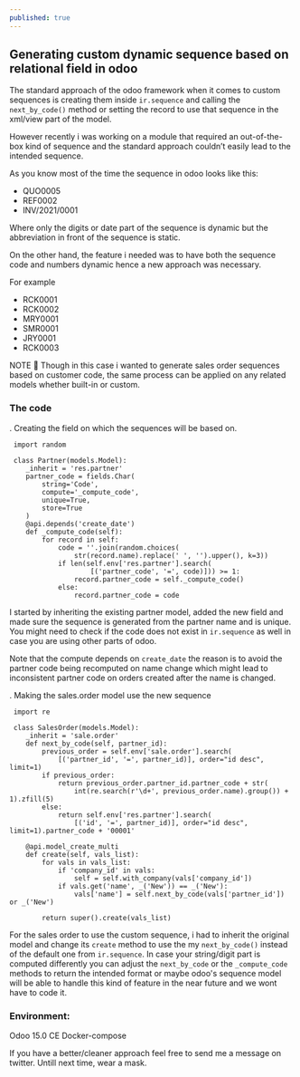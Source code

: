 ```yaml
---
published: true
---
```

## Generating custom dynamic sequence based on relational field in odoo


The standard approach of the odoo framework when it comes to custom sequences is creating them inside `ir.sequence` and calling the `next_by_code()` method or setting the record to use that sequence in the xml/view part of the model.

However recently i was working on a module that required an out-of-the-box kind of sequence and the standard approach couldn’t easily lead to the intended sequence.

As you know most of the time the sequence in odoo looks like this:


- QUO0005
- REF0002
- INV/2021/0001



Where only the digits or date part of the sequence is dynamic but the abbreviation in front of the sequence is static.

On the other hand, the feature i needed was to have both the sequence code and numbers dynamic hence a new approach was necessary.

For example


- RCK0001
- RCK0002
- MRY0001
- SMR0001
- JRY0001
- RCK0003


NOTE 🚨  Though in this case i wanted to generate sales order sequences based on customer code, the same process can be applied on any related models whether built-in or custom.

### The code

. Creating the field on which the sequences will be based on.

     import random

     class Partner(models.Model):
        _inherit = 'res.partner'
        partner_code = fields.Char(
            string='Code',
            compute='_compute_code',
            unique=True,
            store=True
        )
        @api.depends('create_date')
        def _compute_code(self):
            for record in self:
                code = ''.join(random.choices(
                    str(record.name).replace(' ', '').upper(), k=3))
                if len(self.env['res.partner'].search(
                        [('partner_code', '=', code)])) >= 1:
                    record.partner_code = self._compute_code()
                else:
                    record.partner_code = code
 
I started by inheriting the existing partner model, added the new field and made sure the sequence is generated from the partner name and is unique. You might need to check if the code does not exist in `ir.sequence` as well in case you are using other parts of odoo.

Note that the compute depends on `create_date` the reason is to avoid the partner code being recomputed on name change which might lead to inconsistent partner code on orders created after the name is changed.
 
 . Making the sales.order model use the new sequence
 
     import re
     
     class SalesOrder(models.Model):
        _inherit = 'sale.order'
        def next_by_code(self, partner_id):
            previous_order = self.env['sale.order'].search(
                [('partner_id', '=', partner_id)], order="id desc", limit=1)
            if previous_order:
                return previous_order.partner_id.partner_code + str(
                    int(re.search(r'\d+', previous_order.name).group()) + 1).zfill(5)
            else:
                return self.env['res.partner'].search(
                    [('id', '=', partner_id)], order="id desc", limit=1).partner_code + '00001'

        @api.model_create_multi
        def create(self, vals_list):
            for vals in vals_list:
                if 'company_id' in vals:
                    self = self.with_company(vals['company_id'])
                if vals.get('name', _('New')) == _('New'):
                    vals['name'] = self.next_by_code(vals['partner_id']) or _('New')

            return super().create(vals_list)

For the sales order to use the custom sequence, i had to inherit the original model and change its `create` method to use the my `next_by_code()` instead of the default one from `ir.sequence`. In case your string/digit part is computed differently you can adjust the `next_by_code` or the `_compute_code` methods to return the intended format or maybe odoo's sequence model will be able to handle this kind of feature in the near future and we wont have to code it.


### Environment:

Odoo 15.0 CE
Docker-compose


If you have a better/cleaner approach feel free to send me a message on twitter.
Untill next time, wear a mask.
